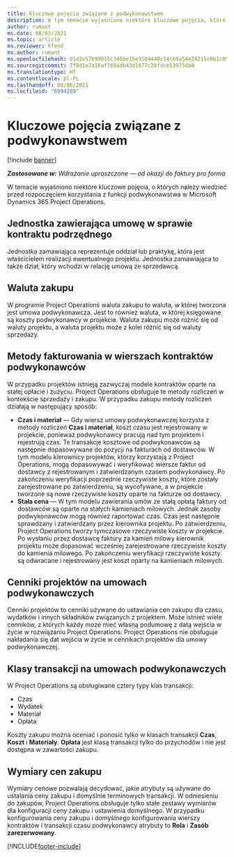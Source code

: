 ```yaml
---
title: Kluczowe pojęcia związane z podwykonawstwem
description: W tym temacie wyjaśniono niektóre kluczowe pojęcia, które mają zastosowanie do podwykonawstwa w Microsoft Dynamics 365 Project Operations.
author: rumant
ms.date: 08/03/2021
ms.topic: article
ms.reviewer: kfend
ms.author: rumant
ms.openlocfilehash: 01d2e57b99015c346be15e3504440c14cb9a54e24215c0b1c052c5112f4b940a
ms.sourcegitcommit: 7f8d1e7a16af769adb43d1877c28fdce53975db8
ms.translationtype: HT
ms.contentlocale: pl-PL
ms.lasthandoff: 08/06/2021
ms.locfileid: "6994289"
---
```

# <a name="key-concepts-in-subcontracting"></a>Kluczowe pojęcia związane z podwykonawstwem

[!include [banner](../../includes/dataverse-preview.md)]

_**Zastosowane w:** Wdrażanie uproszczone — od okazji do faktury pro forma_

W temacie wyjaśniono niektóre kluczowe pojęcia, o których należy wiedzieć przed rozpoczęciem korzystania z funkcji podwykonawstwa w Microsoft Dynamics 365 Project Operations.

## <a name="contracting-unit-on-the-subcontract"></a>Jednostka zawierająca umowę w sprawie kontraktu podrzędnego

Jednostka zamawiająca reprezentuje oddział lub praktykę, która jest właścicielem realizacji ewentualnego projektu. Jednostka zamawiająca to także dział, który wchodzi w relację umową ze sprzedawcą.

## <a name="purchase-currency"></a>Waluta zakupu

W programie Project Operations waluta zakupu to waluta, w której tworzona jest umowa podwykonawcza. Jest to również waluta, w której księgowane są koszty podwykonawcy w projekcie. Waluta zakupu może różnić się od waluty projektu, a waluta projektu może z kolei różnić się od waluty sprzedaży.

## <a name="billing-methods-on-subcontract-lines"></a>Metody fakturowania w wierszach kontraktów podwykonawców

W przypadku projektów istnieją zazwyczaj modele kontraktów oparte na stałej opłacie i zużyciu. Project Operations obsługuje te metody rozliczeń w kontekście sprzedaży i zakupu. W przypadku zakupu metody rozliczeń działają w następujący sposób:

- **Czas i materiał** — Gdy wiersz umowy podwykonawczej korzysta z metody rozliczeń **Czas i materiał**, koszt czasu jest rejestrowany w projekcie, ponieważ podwykonawcy pracują nad tym projektem i rejestrują czas. Te transakcje kosztowe od podwykonawców są następnie dopasowywane do pozycji na fakturach od dostawców. W tym modelu kierownicy projektów, którzy korzystają z Project Operations, mogą dopasowywać i weryfikować wiersze faktur od dostawcy z rejestrowanym i zatwierdzanym czasem podwykonawcy. Po zakończeniu weryfikacji poprzednie rzeczywiste koszty, które zostały zarejestrowane po zatwierdzeniu, są wycofywane, a w projekcie tworzone są nowe rzeczywiste koszty oparte na fakturze od dostawcy.
- **Stała cena** — W tym modelu zawierania umów ze stałą opłatą faktury od dostawców są oparte na stałych kamieniach milowych. Jednak zasoby podwykonawców mogą również raportować czas. Czas jest następnie sprawdzany i zatwierdzany przez kierownika projektu. Po zatwierdzeniu, Project Operations tworzy tymczasowe rzeczywiste koszty w projekcie. Po wysłaniu przez dostawcę faktury za kamień milowy kierownik projektu może dopasować wcześniej zarejestrowane rzeczywiste koszty do kamienia milowego. Po zakończeniu weryfikacji rzeczywiste koszty są odwracane i rejestrowany jest koszt oparty na kamieniach milowych.

## <a name="project-price-lists-on-subcontracts"></a>Cenniki projektów na umowach podwykonawczych

Cenniki projektów to cenniki używane do ustawiania cen zakupu dla czasu, wydatków i innych składników związanych z projektem. Może istnieć wiele cenników, z których każdy może mieć własną podumowę z datą wejścia w życie w rozwiązaniu Project Operations. Project Operations nie obsługuje nakładania się dat wejścia w życie w cennikach projektów dla umowy podwykonawczej.

## <a name="transaction-classes-on-subcontracts"></a>Klasy transakcji na umowach podwykonawczych

W Project Operations są obsługiwane cztery typy klas transakcji:

- Czas
- Wydatek
- Materiał
- Opłata

Koszty zakupu można oceniać i ponosić tylko w klasach transakcji **Czas**, **Koszt** i **Materiały**. **Opłata** jest klasą transakcji tylko do przychodów i nie jest dostępna w zawartości zakupu.

## <a name="purchase-pricing-dimensions"></a>Wymiary cen zakupu

Wymiary cenowe pozwalają decydować, jakie atrybuty są używane do ustalania ceny zakupu i domyślnie terminowych transakcji. W odniesieniu do zakupów, Project Operations obsługuje tylko stałe zestawy wymiarów dla konfiguracji ceny zakupu i ustawienia domyślnego. W przypadku konfigurowania ceny zakupu i domyślnego konfigurowania wierszy kontraktów i transakcji czasu podwykonawcy atrybuty to **Rola** i **Zasób zarezerwowany**.

[!INCLUDE[footer-include](../../includes/footer-banner.md)]
